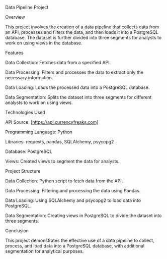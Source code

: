 Data Pipeline Project



Overview

This project involves the creation of a data pipeline that collects data from an API, processes and filters the data, and then loads it into a PostgreSQL database. The dataset is further divided into three segments for analysts to work on using views in the database.

Features


Data Collection: Fetches data from a specified API.

Data Processing: Filters and processes the data to extract only the necessary information.

Data Loading: Loads the processed data into a PostgreSQL database.

Data Segmentation: Splits the dataset into three segments for different analysts to work on using views.

Technologies Used


API Source: [https://api.currencyfreaks.com]

Programming Language: Python

Libraries: requests, pandas, SQLAlchemy, psycopg2

Database: PostgreSQL

Views: Created views to segment the data for analysts.

Project Structure


Data Collection: Python script to fetch data from the API.

Data Processing: Filtering and processing the data using Pandas.

Data Loading: Using SQLAlchemy and psycopg2 to load data into PostgreSQL.

Data Segmentation: Creating views in PostgreSQL to divide the dataset into three segments.

Conclusion 


This project demonstrates the effective use of a data pipeline to collect, process, and load data into a PostgreSQL database, with additional segmentation for analytical purposes.
